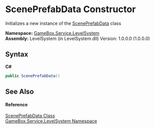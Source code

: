 # ScenePrefabData Constructor 
 

Initializes a new instance of the <a href="b98d42cc-0f1a-4d77-2ea8-6f99de0e5145">ScenePrefabData</a> class

**Namespace:**&nbsp;<a href="624c2ca8-2880-f7a3-3eb1-01587cc3f61e">GameBox.Service.LevelSystem</a><br />**Assembly:**&nbsp;LevelSystem (in LevelSystem.dll) Version: 1.0.0.0 (1.0.0.0)

## Syntax

**C#**<br />
``` C#
public ScenePrefabData()
```


## See Also


#### Reference
<a href="b98d42cc-0f1a-4d77-2ea8-6f99de0e5145">ScenePrefabData Class</a><br /><a href="624c2ca8-2880-f7a3-3eb1-01587cc3f61e">GameBox.Service.LevelSystem Namespace</a><br />